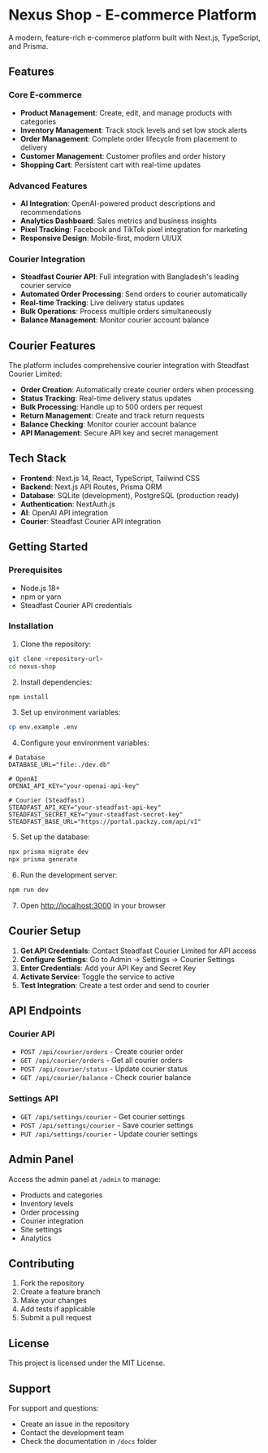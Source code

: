 # Nexus Shop - E-commerce Platform

A modern, feature-rich e-commerce platform built with Next.js, TypeScript, and Prisma.

## Features

### Core E-commerce
- **Product Management**: Create, edit, and manage products with categories
- **Inventory Management**: Track stock levels and set low stock alerts
- **Order Management**: Complete order lifecycle from placement to delivery
- **Customer Management**: Customer profiles and order history
- **Shopping Cart**: Persistent cart with real-time updates

### Advanced Features
- **AI Integration**: OpenAI-powered product descriptions and recommendations
- **Analytics Dashboard**: Sales metrics and business insights
- **Pixel Tracking**: Facebook and TikTok pixel integration for marketing
- **Responsive Design**: Mobile-first, modern UI/UX

### Courier Integration
- **Steadfast Courier API**: Full integration with Bangladesh's leading courier service
- **Automated Order Processing**: Send orders to courier automatically
- **Real-time Tracking**: Live delivery status updates
- **Bulk Operations**: Process multiple orders simultaneously
- **Balance Management**: Monitor courier account balance

## Courier Features

The platform includes comprehensive courier integration with Steadfast Courier Limited:

- **Order Creation**: Automatically create courier orders when processing
- **Status Tracking**: Real-time delivery status updates
- **Bulk Processing**: Handle up to 500 orders per request
- **Return Management**: Create and track return requests
- **Balance Checking**: Monitor courier account balance
- **API Management**: Secure API key and secret management

## Tech Stack

- **Frontend**: Next.js 14, React, TypeScript, Tailwind CSS
- **Backend**: Next.js API Routes, Prisma ORM
- **Database**: SQLite (development), PostgreSQL (production ready)
- **Authentication**: NextAuth.js
- **AI**: OpenAI API integration
- **Courier**: Steadfast Courier API integration

## Getting Started

### Prerequisites
- Node.js 18+ 
- npm or yarn
- Steadfast Courier API credentials

### Installation

1. Clone the repository:
```bash
git clone <repository-url>
cd nexus-shop
```

2. Install dependencies:
```bash
npm install
```

3. Set up environment variables:
```bash
cp env.example .env
```

4. Configure your environment variables:
```env
# Database
DATABASE_URL="file:./dev.db"

# OpenAI
OPENAI_API_KEY="your-openai-api-key"

# Courier (Steadfast)
STEADFAST_API_KEY="your-steadfast-api-key"
STEADFAST_SECRET_KEY="your-steadfast-secret-key"
STEADFAST_BASE_URL="https://portal.packzy.com/api/v1"
```

5. Set up the database:
```bash
npx prisma migrate dev
npx prisma generate
```

6. Run the development server:
```bash
npm run dev
```

7. Open [http://localhost:3000](http://localhost:3000) in your browser

## Courier Setup

1. **Get API Credentials**: Contact Steadfast Courier Limited for API access
2. **Configure Settings**: Go to Admin → Settings → Courier Settings
3. **Enter Credentials**: Add your API Key and Secret Key
4. **Activate Service**: Toggle the service to active
5. **Test Integration**: Create a test order and send to courier

## API Endpoints

### Courier API
- `POST /api/courier/orders` - Create courier order
- `GET /api/courier/orders` - Get all courier orders
- `POST /api/courier/status` - Update courier status
- `GET /api/courier/balance` - Check courier balance

### Settings API
- `GET /api/settings/courier` - Get courier settings
- `POST /api/settings/courier` - Save courier settings
- `PUT /api/settings/courier` - Update courier settings

## Admin Panel

Access the admin panel at `/admin` to manage:
- Products and categories
- Inventory levels
- Order processing
- Courier integration
- Site settings
- Analytics

## Contributing

1. Fork the repository
2. Create a feature branch
3. Make your changes
4. Add tests if applicable
5. Submit a pull request

## License

This project is licensed under the MIT License.

## Support

For support and questions:
- Create an issue in the repository
- Contact the development team
- Check the documentation in `/docs` folder
